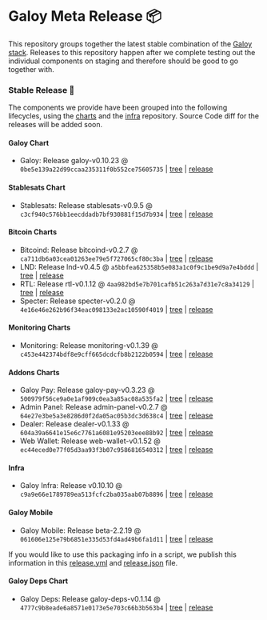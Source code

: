 # Galoy Meta Release 📦

This repository groups together the latest stable combination of the [Galoy stack](https://github.com/GaloyMoney/awesome-galoy#tech-components). 
Releases to this repository happen after we complete testing out the individual components on staging and therefore should be good to go together with.

### Stable Release 🎉

The components we provide have been grouped into the following lifecycles, using the [charts](https://github.com/GaloyMoney/charts) and the [infra](https://github.com/GaloyMoney/galoy-infra) repository. 
Source Code diff for the releases will be added soon.

#### Galoy Chart
- Galoy: Release galoy-v0.10.23 @ `0be5e139a22d99ccaa235311f0b552ce75605735` | [tree](https://github.com/GaloyMoney/charts/tree/0be5e139a22d99ccaa235311f0b552ce75605735/charts/galoy) | [release](https://github.com/GaloyMoney/charts/releases/tag/galoy-v0.10.23)

#### Stablesats Chart
- Stablesats: Release stablesats-v0.9.5 @ `c3cf940c576bb1eecddadb7bf930881f15d7b934` | [tree](https://github.com/GaloyMoney/charts/tree/c3cf940c576bb1eecddadb7bf930881f15d7b934/charts/stablesats) | [release](https://github.com/GaloyMoney/charts/releases/tag/stablesats-v0.9.5)

#### Bitcoin Charts
- Bitcoind: Release bitcoind-v0.2.7 @ `ca711db6a03cea01263ee79e5f727065cf80c3ba` | [tree](https://github.com/GaloyMoney/charts/tree/ca711db6a03cea01263ee79e5f727065cf80c3ba/charts/bitcoind) | [release](https://github.com/GaloyMoney/charts/releases/tag/bitcoind-v0.2.7)
- LND: Release lnd-v0.4.5 @ `a5bbfea625358b5e083a1c0f9c1be9d9a7e4bddd` | [tree](https://github.com/GaloyMoney/charts/tree/a5bbfea625358b5e083a1c0f9c1be9d9a7e4bddd/charts/lnd) | [release](https://github.com/GaloyMoney/charts/releases/tag/lnd-v0.4.5)
- RTL: Release rtl-v0.1.12 @ `4aa982bd5e7b701cafb51c263a7d31e7c8a34129` | [tree](https://github.com/GaloyMoney/charts/tree/4aa982bd5e7b701cafb51c263a7d31e7c8a34129/charts/rtl) | [release](https://github.com/GaloyMoney/charts/releases/tag/rtl-v0.1.12)
- Specter: Release specter-v0.2.0 @ `4e16e46e262b96f34eac098133e2ac10590f4019` | [tree](https://github.com/GaloyMoney/charts/tree/4e16e46e262b96f34eac098133e2ac10590f4019/charts/specter) | [release](https://github.com/GaloyMoney/charts/releases/tag/specter-v0.2.0)

#### Monitoring Charts
- Monitoring: Release monitoring-v0.1.39 @ `c453e442374bdf8e9cff665dcdcfb8b2122b0594` | [tree](https://github.com/GaloyMoney/charts/tree/c453e442374bdf8e9cff665dcdcfb8b2122b0594/charts/monitoring) | [release](https://github.com/GaloyMoney/charts/releases/tag/monitoring-v0.1.39)

#### Addons Charts
- Galoy Pay: Release galoy-pay-v0.3.23 @ `500979f56ce9a0e1af909c0ea3a85ac08a535fa2` | [tree](https://github.com/GaloyMoney/charts/tree/500979f56ce9a0e1af909c0ea3a85ac08a535fa2/charts/galoy-pay) | [release](https://github.com/GaloyMoney/charts/releases/tag/galoy-pay-v0.3.23)
- Admin Panel: Release admin-panel-v0.2.7 @ `64e27e3be5a3e8286d0f2da05ac05b3dc3d638c4` | [tree](https://github.com/GaloyMoney/charts/tree/64e27e3be5a3e8286d0f2da05ac05b3dc3d638c4/charts/admin-panel) | [release](https://github.com/GaloyMoney/charts/releases/tag/admin-panel-v0.2.7)
- Dealer: Release dealer-v0.1.33 @ `604a39a6641e15e6c7761a6081e95203eee88b92` | [tree](https://github.com/GaloyMoney/charts/tree/604a39a6641e15e6c7761a6081e95203eee88b92/charts/dealer) | [release](https://github.com/GaloyMoney/charts/releases/tag/dealer-v0.1.33)
- Web Wallet: Release web-wallet-v0.1.52 @ `ec44eced0e77f05d3aa93f3b07c9586816540312` | [tree](https://github.com/GaloyMoney/charts/tree/ec44eced0e77f05d3aa93f3b07c9586816540312/charts/web-wallet) | [release](https://github.com/GaloyMoney/charts/releases/tag/web-wallet-v0.1.52)

#### Infra

- Galoy Infra: Release v0.10.10 @ `c9a9e66e1789789ea513fcfc2ba035aab07b8896` | [tree](https://github.com/GaloyMoney/galoy-infra/tree/c9a9e66e1789789ea513fcfc2ba035aab07b8896) | [release](https://github.com/GaloyMoney/galoy-infra/releases/tag/v0.10.10)

#### Galoy Mobile

- Galoy Mobile: Release beta-2.2.19 @ `061606e125e79b6851e335d53fd4ad49b6fa1d11` | [tree](https://github.com/GaloyMoney/galoy-mobile/tree/061606e125e79b6851e335d53fd4ad49b6fa1d11) | [release](https://github.com/GaloyMoney/galoy-mobile/releases/tag/beta-2.2.19)

If you would like to use this packaging info in a script, we publish this information in this [release.yml](./release.yml) and [release.json](./release.json) file.

#### Galoy Deps Chart
- Galoy Deps: Release galoy-deps-v0.1.14 @ `4777c9b8eade6a8571e0173e5e703c66b3b563b4` | [tree](https://github.com/GaloyMoney/charts/tree/4777c9b8eade6a8571e0173e5e703c66b3b563b4/charts/galoy-deps) | [release](https://github.com/GaloyMoney/charts/releases/tag/galoy-deps-v0.1.14)
